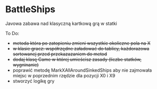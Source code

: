 # BattleShips
Javowa zabawa nad klasyczną kartkową grą w statki

To Do:
- ~~metoda która po zatopieniu zmieni wszystkie okoliczne pola na X~~
- ~~w klasie gracz: współrzędne załadować do tablicy, każdorazowa sortowanej przed przekazazaniem do metod~~
- ~~dodaj klasę Game w której umieścisz zasady (liczbe statków, wygninanie)~~
- poprawić metodę MarkXAllAroundSinkedShips aby nie zajmowała miejsc w poprzednim rzędzie
dla pozycji X0 i X9
- stworzyć logikę gry

